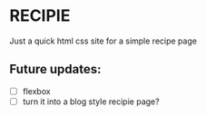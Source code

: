 # RECIPIE

Just a quick html css site for a simple recipe page

## Future updates:
- [ ] flexbox
- [ ] turn it into a blog style recipie page?
